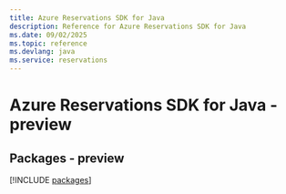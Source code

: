 ```yaml
---
title: Azure Reservations SDK for Java
description: Reference for Azure Reservations SDK for Java
ms.date: 09/02/2025
ms.topic: reference
ms.devlang: java
ms.service: reservations
---
```

# Azure Reservations SDK for Java - preview
## Packages - preview
[!INCLUDE [packages](reservations-index.md)]